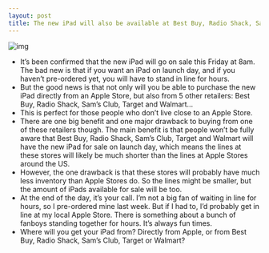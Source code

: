 ```yaml
---
layout: post
title: The new iPad will also be available at Best Buy, Radio Shack, Sam’s Club, Target and Walmart
---
```

![img](http://media.idownloadblog.com/wp-content/uploads/2012/03/new-ipad2.jpg)
* It’s been confirmed that the new iPad will go on sale this Friday at 8am. The bad new is that if you want an iPad on launch day, and if you haven’t pre-ordered yet, you will have to stand in line for hours.
* But the good news is that not only will you be able to purchase the new iPad directly from an Apple Store, but also from 5 other retailers: Best Buy, Radio Shack, Sam’s Club, Target and Walmart…
* This is perfect for those people who don’t live close to an Apple Store.
* There are one big benefit and one major drawback to buying from one of these retailers though. The main benefit is that people won’t be fully aware that Best Buy, Radio Shack, Sam’s Club, Target and Walmart will have the new iPad for sale on launch day, which means the lines at these stores will likely be much shorter than the lines at Apple Stores around the US.
* However, the one drawback is that these stores will probably have much less inventory than Apple Stores do. So the lines might be smaller, but the amount of iPads available for sale will be too.
* At the end of the day, it’s your call. I’m not a big fan of waiting in line for hours, so I pre-ordered mine last week. But if I had to, I’d probably get in line at my local Apple Store. There is something about a bunch of fanboys standing together for hours. It’s always fun times.
* Where will you get your iPad from? Directly from Apple, or from Best Buy, Radio Shack, Sam’s Club, Target or Walmart?

